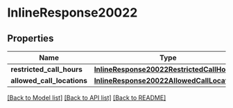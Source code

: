 # InlineResponse20022

## Properties
Name | Type | Description | Notes
------------ | ------------- | ------------- | -------------
**restricted_call_hours** | [**InlineResponse20022RestrictedCallHours**](InlineResponse20022RestrictedCallHours.md) |  | [optional] 
**allowed_call_locations** | [**InlineResponse20022AllowedCallLocations**](InlineResponse20022AllowedCallLocations.md) |  | [optional] 

[[Back to Model list]](../README.md#documentation-for-models) [[Back to API list]](../README.md#documentation-for-api-endpoints) [[Back to README]](../README.md)


